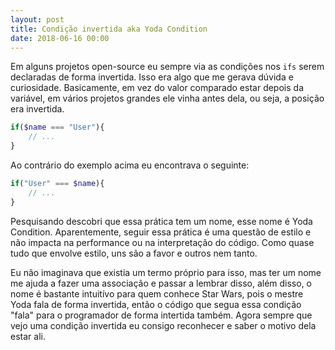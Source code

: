 ```yaml
---
layout: post
title: Condição invertida aka Yoda Condition
date: 2018-06-16 00:00
---
```


Em alguns projetos open-source eu sempre via as condições nos ```ifs``` serem declaradas de forma invertida. Isso era algo que me gerava dúvida e curiosidade. Basicamente, em vez do valor comparado estar depois da variável, em vários projetos grandes ele vinha antes dela, ou seja, a posição era invertida. 

```php
if($name === "User"){
    // ...
}
```
Ao contrário do exemplo acima eu encontrava o seguinte:

```php
if("User" === $name){
    // ...
}
```

Pesquisando descobri que essa prática tem um nome, esse nome é Yoda Condition. Aparentemente, seguir essa prática é uma questão de estilo e não impacta na performance ou na interpretação do código. Como quase tudo que envolve estilo, uns são a favor e outros nem tanto.

Eu não imaginava que existia um termo próprio para isso, mas ter um nome me ajuda a fazer uma associação e passar a lembrar disso, além disso, o nome é bastante intuitívo para quem conhece Star Wars, pois o mestre Yoda fala de forma invertida, então o código que segua essa condição "fala" para o programador de forma intertida também. Agora sempre que vejo uma condição invertida eu consigo reconhecer e saber o motivo dela estar ali.
